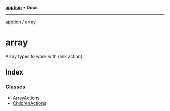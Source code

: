 [**apption**](../README.md) • **Docs**

***

[apption](../modules.md) / array

# array

Array types to work with {link actinn}

## Index

### Classes

- [ArrayActions](classes/ArrayActions.md)
- [ChildrenActions](classes/ChildrenActions.md)
